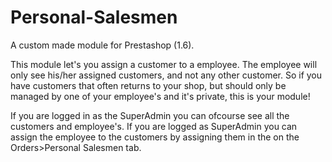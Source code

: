 # Personal-Salesmen
A custom made module for Prestashop (1.6). 

This module let's you assign a customer to a employee. The employee will only see his/her assigned customers, and not any other customer. So if you have customers that often returns to your shop, but should only be managed by one of your employee's and it's private, this is your module!

If you are logged in as the SuperAdmin you can ofcourse see all the customers and employee's. If you are logged as SuperAdmin you can assign the employee to the customers by assigning them in the on the Orders>Personal Salesmen tab.
